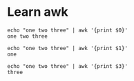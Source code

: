 # Learn awk

```shell
echo "one two three" | awk '{print $0}'
one two three
```

```shell
echo "one two three" | awk '{print $1}'
one
```

```shell
echo "one two three" | awk '{print $3}'
three
```
